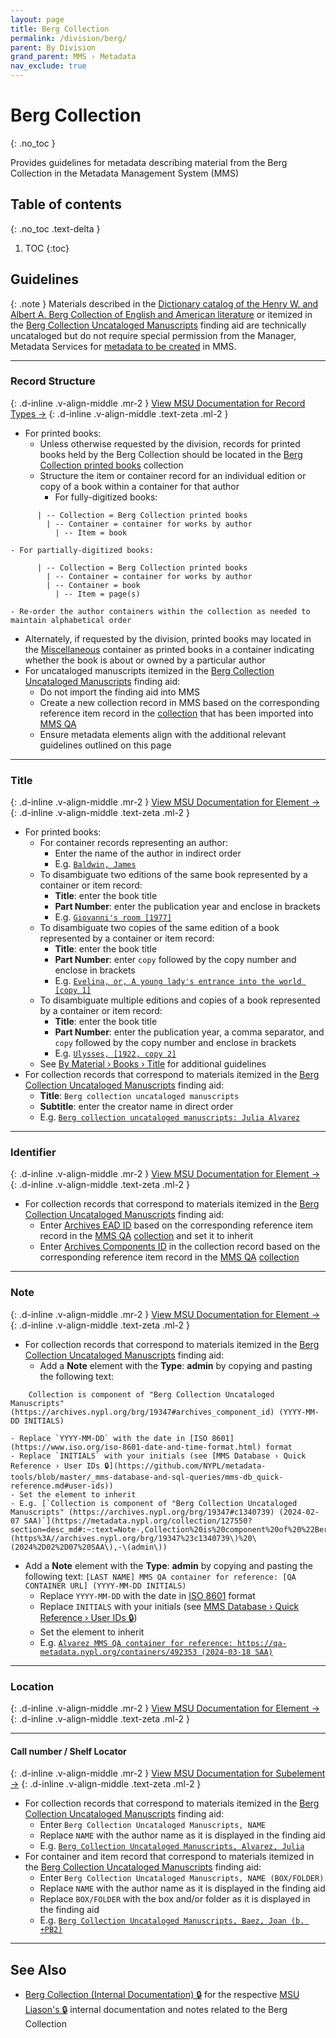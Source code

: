 ```yaml
---
layout: page
title: Berg Collection
permalink: /division/berg/
parent: By Division
grand_parent: MMS › Metadata
nav_exclude: true
---
```



# Berg Collection
{: .no_toc }

Provides guidelines for metadata describing material from the Berg Collection in the Metadata Management System (MMS)

## Table of contents
{: .no_toc .text-delta }

1. TOC
{:toc}

## Guidelines

{: .note }
Materials described in the [Dictionary catalog of the Henry W. and Albert A. Berg Collection of English and American literature](https://catalog.hathitrust.org/Record/102778714) or itemized in the [Berg Collection Uncataloged Manuscripts](https://archives.nypl.org/brg/19347) finding aid are technically uncataloged but do not require special permission from the Manager, Metadata Services for [metadata to be created](/metadata-documentation/workflows/creating/) in MMS.

---

### Record Structure
{: .d-inline .v-align-middle .mr-2 }
[View MSU Documentation for Record Types →](/metadata-documentation/metadata/record-type/)
{: .d-inline .v-align-middle .text-zeta .ml-2 }

- For printed books:
  - Unless otherwise requested by the division, records for printed books held by the Berg Collection should be located in the [Berg Collection printed books](https://metadata.nypl.org/collection/79490) collection
  - Structure the item or container record for an individual edition or copy of a book within a container for that author
    - For fully-digitized books:
```
      | -- Collection = Berg Collection printed books
        | -- Container = container for works by author
          | -- Item = book
```
    - For partially-digitized books:
```
      | -- Collection = Berg Collection printed books
        | -- Container = container for works by author
        | -- Container = book
          | -- Item = page(s)
```
    - Re-order the author containers within the collection as needed to maintain alphabetical order
  - Alternately, if requested by the division, printed books may located in the [Miscellaneous](https://metadata.nypl.org/containers/510234?section=overview) container as printed books in a container indicating whether the book is about or owned by a particular author
- For uncataloged manuscripts itemized in the [Berg Collection Uncataloged Manuscripts](https://archives.nypl.org/brg/19347) finding aid:
  - Do not import the finding aid into MMS
  - Create a new collection record in MMS based on the corresponding reference item record in the [collection](https://qa-metadata.nypl.org/collection/129034) that has been imported into [MMS QA](/metadata-documentation/resources/glossary/#mms-qa)
  - Ensure metadata elements align with the additional relevant guidelines outlined on this page

---

### Title
{: .d-inline .v-align-middle .mr-2 }
[View MSU Documentation for Element →](/metadata-documentation/metadata/element/title/)
{: .d-inline .v-align-middle .text-zeta .ml-2 }

- For printed books:
  - For container records representing an author:
    - Enter the name of the author in indirect order
    - E.g. [`Baldwin, James`](https://metadata.nypl.org/containers/510233?section=desc_md#:~:text=Title-,Baldwin%2C%20James,-Type%20of%20Resource)
  - To disambiguate two editions of the same book represented by a container or item record:
    - **Title**: enter the book title
    - **Part Number**: enter the publication year and enclose in brackets
    - E.g. [`Giovanni's room [1977]`](https://metadata.nypl.org/containers/500614?section=desc_md#:~:text=Giovanni%27s%20room%20%5B1977%5D)
  - To disambiguate two copies of the same edition of a book represented by a container or item record:
    - **Title**: enter the book title
    - **Part Number**: enter `copy` followed by the copy number and enclose in brackets
    - E.g. [`Evelina, or, A young lady's entrance into the world [copy 1]`](https://metadata.nypl.org/containers/511575?section=desc_md#:~:text=Evelina%2C%20or%2C%20A%20young%20lady%27s%20entrance%20into%20the%20world%20%5Bcopy%201%5D)
  - To disambiguate multiple editions and copies of a book represented by a container or item record:
    - **Title**: enter the book title
    - **Part Number**: enter the publication year, a comma separator, and `copy` followed by the copy number and enclose in brackets
    - E.g. [`Ulysses, [1922, copy 2]`](https://metadata.nypl.org/containers/510096?section=desc_md#:~:text=Ulysses%20%5B1922%2C%20copy%202%5D)
  - See [By Material › Books › Title](/metadata-documentation/metadata/material/books/#title) for additional guidelines
- For collection records that correspond to materials itemized in the [Berg Collection Uncataloged Manuscripts](https://archives.nypl.org/brg/19347) finding aid:
  - **Title**: `Berg collection uncataloged manuscripts`
  - **Subtitle**: enter the creator name in direct order
  - E.g. [`Berg collection uncataloged manuscripts: Julia Alvarez`](https://metadata.nypl.org/collection/127550?section=desc_md#:~:text=Title-,Berg%20collection%20uncataloged%20manuscripts%3A%20Julia%20Alvarez,-Name)

---

### Identifier
{: .d-inline .v-align-middle .mr-2 }
[View MSU Documentation for Element →](/metadata-documentation/metadata/element/identifier/)
{: .d-inline .v-align-middle .text-zeta .ml-2 }

- For collection records that correspond to materials itemized in the [Berg Collection Uncataloged Manuscripts](https://archives.nypl.org/brg/19347) finding aid:
  - Enter [Archives EAD ID](/metadata-documentation/metadata/element/identifier/archives-ead/) based on the corresponding reference item record in the [MMS QA](/metadata-documentation/resources/glossary/#mms-qa) [collection](https://qa-metadata.nypl.org/collection/129034) and set it to inherit
  - Enter [Archives Components ID](/metadata-documentation/metadata/element/identifier/archives-components/) in the collection record based on the corresponding reference item record in the [MMS QA](/metadata-documentation/resources/glossary/#mms-qa) [collection](https://qa-metadata.nypl.org/collection/129034)

---

### Note
{: .d-inline .v-align-middle .mr-2 }
[View MSU Documentation for Element →](/metadata-documentation/metadata/element/note/)
{: .d-inline .v-align-middle .text-zeta .ml-2 }

- For collection records that correspond to materials itemized in the [Berg Collection Uncataloged Manuscripts](https://archives.nypl.org/brg/19347) finding aid:
  - Add a **Note** element with the **Type**: **admin** by copying and pasting the following text:
```
    Collection is component of "Berg Collection Uncataloged Manuscripts" (https://archives.nypl.org/brg/19347#archives_component_id) (YYYY-MM-DD INITIALS)
```
    - Replace `YYYY-MM-DD` with the date in [ISO 8601](https://www.iso.org/iso-8601-date-and-time-format.html) format
    - Replace `INITIALS` with your initials (see [MMS Database › Quick Reference › User IDs 🔒](https://github.com/NYPL/metadata-tools/blob/master/_mms-database-and-sql-queries/mms-db_quick-reference.md#user-ids))
    - Set the element to inherit
    - E.g. [`Collection is component of "Berg Collection Uncataloged Manuscripts" (https://archives.nypl.org/brg/19347#c1340739) (2024-02-07 SAA)`](https://metadata.nypl.org/collection/127550?section=desc_md#:~:text=Note-,Collection%20is%20component%20of%20%22Berg%20Collection%20Uncataloged%20Manuscripts%22%20\(https%3A//archives.nypl.org/brg/19347%23c1340739\)%20\(2024%2D02%2D07%20SAA\),-\(admin\))
  - Add a **Note** element with the **Type**: **admin** by copying and pasting the following text:
    `[LAST NAME] MMS QA container for reference: [QA CONTAINER URL] (YYYY-MM-DD INITIALS)`
    - Replace `YYYY-MM-DD` with the date in [ISO 8601](https://www.iso.org/iso-8601-date-and-time-format.html) format
    - Replace `INITIALS` with your initials (see [MMS Database › Quick Reference › User IDs 🔒](https://github.com/NYPL/metadata-tools/blob/master/_mms-database-and-sql-queries/mms-db_quick-reference.md#user-ids))
    - Set the element to inherit
    - E.g. [`Alvarez MMS QA container for reference: https://qa-metadata.nypl.org/containers/492353 (2024-03-18 SAA)`](https://metadata.nypl.org/collections/127550?section=desc_md#:~:text=Note-,Alvarez%20MMS%20QA%20container%20for%20reference%3A%20https%3A//qa%2Dmetadata.nypl.org/containers/492353%20\(2024%2D03%2D18%20SAA\),-\(admin\))

---

### Location
{: .d-inline .v-align-middle .mr-2 }
[View MSU Documentation for Element →](/metadata-documentation/metadata/element/location/)
{: .d-inline .v-align-middle .text-zeta .ml-2 }

---

#### Call number / Shelf Locator
{: .d-inline .v-align-middle .mr-2 }
[View MSU Documentation for Subelement →](/metadata-documentation/metadata/element/location/#call-number--shelf-locator)
{: .d-inline .v-align-middle .text-zeta .ml-2 }

- For collection records that correspond to materials itemized in the [Berg Collection Uncataloged Manuscripts](https://archives.nypl.org/brg/19347) finding aid:
  - Enter `Berg Collection Uncataloged Manuscripts, NAME`
  - Replace `NAME` with the author name as it is displayed in the finding aid
  - E.g. [`Berg Collection Uncataloged Manuscripts, Alvarez, Julia`](https://metadata.nypl.org/collection/127550?section=desc_md#:~:text=BRG%2C%20Shelf%20locator%3A-,Berg%20Collection%20Uncataloged%20Manuscripts%2C%20Alvarez%2C%20Julia,-Highlighted%20elements%20are)
- For container and item record that correspond to materials itemized in the [Berg Collection Uncataloged Manuscripts](https://archives.nypl.org/brg/19347) finding aid:
  - Enter `Berg Collection Uncataloged Manuscripts, NAME (BOX/FOLDER)`
  - Replace `NAME` with the author name as it is displayed in the finding aid
  - Replace `BOX/FOLDER` with the box and/or folder as it is displayed in the finding aid
  - E.g. [`Berg Collection Uncataloged Manuscripts, Baez, Joan (b. +PB2)`](https://metadata.nypl.org/items/4902455?section=desc_md#:~:text=BRG%2C%20Shelf%20locator%3A-,Berg%20Collection%20Uncataloged%20Manuscripts%2C%20Baez%2C%20Joan%20\(b.%20%2BPB2\),-Elements%20in%20gray)

---

## See Also

- [Berg Collection (Internal Documentation) 🔒](https://docs.google.com/document/d/1I1Q4Jyz3hGo6u37s4dPPFPlscoP55waHTwyezDfGl3o/edit) for the respective [MSU Liason's 🔒](https://docs.google.com/spreadsheets/d/1P-YDJigon640fTCLP4Ig4-zmzqrX88v5M24ShuxFNVY/edit?gid=0) internal documentation and notes related to the Berg Collection